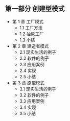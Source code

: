 ## 第一部分 创建型模式

* 第 1 章 工厂模式
    * 1.1 工厂方法
    * 1.2 抽象工厂
    * 1.3 小结
* 第 2 章 建造者模式
    * 2.1 现实生活的例子
    * 2.2 软件的例子
    * 2.3 应用案例
    * 2.4 实现
    * 2.5 小结
* 第 3 章 原型模式
    * 3.1 现实生活的例子
    * 3.2 软件的例子
    * 3.3 应用案例
    * 3.4 实现
    * 3.5 小结

